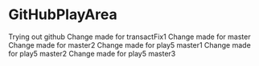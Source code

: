 # GitHubPlayArea
Trying out github
Change made for transactFix1
Change made for master
Change made for master2
Change made for play5 master1
Change made for play5 master2
Change made for play5 master3